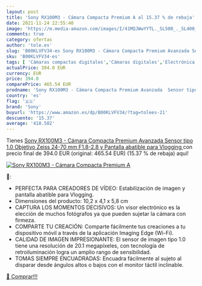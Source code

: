 ```yaml
---
layout: post
title: 'Sony RX100M3 - Cámara Compacta Premium A al 15.37 % de rebaja'
date: 2021-11-24 22:55:40
image: 'https://m.media-amazon.com/images/I/41MQJWwYYTL._SL500_._SL400_.jpg'
comments: true
category: ofertas
author: 'tole.es'
slug: 'B00KLVFV34-es Sony RX100M3 - Cámara Compacta Premium Avanzada Sensor...'
sku: 'B00KLVFV34-es'
tags: [ 'Cámaras compactas digitales','Cámaras digitales','Electrónica','Fotografía y videocámaras','sony', ]
actualPrice: 394.0 EUR
currency: EUR
price: 394.0
comparePrice: 465.54 EUR
prodname: 'Sony RX100M3 - Cámara Compacta Premium Avanzada  Sensor tipo 1.0  Objetivo Zeiss 24-70 mm F1.8-2.8 y Pantalla abatible para Vlogging '
country: 'es'
flag: '🇪🇸'
brand: 'Sony'
buyurl: 'https://www.amazon.es/dp/B00KLVFV34/?tag=tolees-21'
descuento: '15.37'
average: '418.502'
---
```


Tienes [Sony RX100M3 - Cámara Compacta Premium Avanzada  Sensor tipo 1.0  Objetivo Zeiss 24-70 mm F1.8-2.8 y Pantalla abatible para Vlogging ](https://www.amazon.es/dp/B00KLVFV34/?tag=tolees-21) con precio final de  394.0 EUR (original: 465.54 EUR) (15.37 %  de rebaja) aqui!

[![Sony RX100M3 - Cámara Compacta Premium A](https://m.media-amazon.com/images/I/41MQJWwYYTL._SL500_._SL400_.jpg)](https://www.amazon.es/dp/B00KLVFV34/?tag=tolees-21)

🔎:

- PERFECTA PARA CREADORES DE VÍDEO: Estabilización de imagen y pantalla abatible para Vlogging.
- Dimensiones del producto: 10,2 x 4,1 x 5,8 cm
- CAPTURA LOS MOMENTOS DECISIVOS: Un visor electrónico es la elección de muchos fotógrafos ya que pueden sujetar la cámara con firmeza.
- COMPARTE TU CREACIÓN: Comparte fácilmente tus creaciones a tu dispositivo móvil a través de la aplicación Imaging Edge (Wi-Fi).
- CALIDAD DE IMAGEN IMPRESIONANTE: El sensor de imagen tipo 1.0 tiene una resolución de 20.1 megapíxeles, con tecnología de retroiluminación logra un amplio rango de sensibilidad.
- TOMAS SIEMPRE ENCUADRADAS: Encuadra fácilmente al sujeto al disparar desde ángulos altos o bajos con el monitor táctil inclinable.

[🛒 Comprar!!!](https://www.amazon.es/dp/B00KLVFV34/?tag=tolees-21)
